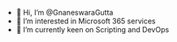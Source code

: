 - 👋 Hi, I’m @GnaneswaraGutta
- 👀 I’m interested in Microsoft 365 services
- 🌱 I’m currently keen on Scripting and DevOps
<!---
GnaneswaraGutta/GnaneswaraGutta is a ✨ special ✨ repository because its `README.md` (this file) appears on your GitHub profile.
You can click the Preview link to take a look at your changes.
--->
